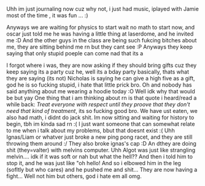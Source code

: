 
Uhh im just journaling now cuz why not, i just had music,  iplayed with Jamie most of the time , it was fun ... :)

Anyways we are waiting for physics to start wait no math to start now, and oscar just told me he was having a little thing at laserdome, and he invited me :D
And the other guys in the class are being such fukcing bitches about me, they are sitting behind me rn but they cant see :P
Anyways they keep saying that only stupid poeple can come nad that its a 

I forgot where i was, they are now asking if they should bring gifts cuz they keep saying its a party cuz he, well its a bday party basically, thats what they are saying (its not)
Nicholas is saying he can give a high five as a gift, god he is so fucking stupid, i hate that little prick bro.
Oh and nobody has said anything about me wearing a hoodie today :O
Well idk why that would be but yay
One thing that i am thinking about rn is that quote i heard/read a while back:
*Treat everyone with respect until they proove that they don't need that kind of treatment*, its so fucking good bro.
We have ust eaten, we also had math, i didnt do jack shit. Im now sitting and waiting for history to begin, tbh im kinda sad rn :(
I just want someone that can somewhat relate to me when i talk about my problems, bbut that doesnt exist :(
Uhh Ignas/Liam or whatver just broke a new ping pong racet, and they are still throwing them around :/
They also broke ignas's cap :D
An dthey are doing shit (they=valter) with melvins computer.
Uhh Algot was just like strangling melvin.... idk if it was soft or nah but what the hell??
And then i told him to stop it, and he was just like "oh hello!
And so i elbowed him in the leg (sofltly but who cares) and he pushed me and shit...
They are now having a fight... Well not him but others, god i hate em all omg.
